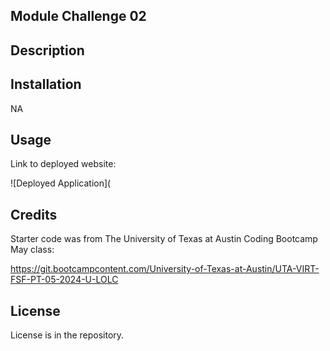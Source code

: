 ## Module Challenge 02

## Description




## Installation

NA


## Usage

Link to deployed website: 

![Deployed Application](


## Credits

Starter code was from The University of Texas at Austin Coding Bootcamp May class:

https://git.bootcampcontent.com/University-of-Texas-at-Austin/UTA-VIRT-FSF-PT-05-2024-U-LOLC


## License

License is in the repository.